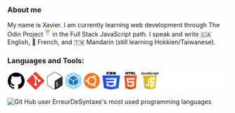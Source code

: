 <h3 align="left">About me</h3>

<p align="left">My name is Xavier. I am currently learning web development through The Odin Project <img src="./img/odin-logo.svg" width="13px" alt="The Odin Project icon"> in the Full Stack JavaScript path. I speak and write 🇨🇦 English, 🏴󠁣󠁡󠁱󠁣󠁿 French, and 🇹🇼 Mandarin (still learning Hokkien/Taiwanese).</p>

<h3 align="left">Languages and Tools:</h3>
<p align="left" style="background: white; border-radius: 3px;"> 
<a href="https://github.com/" rel="noreferrer" target="_blank"><img src="./img/github-logo.svg" alt="GitHub logo" height="40px"></a>
<a href="https://git-scm.com/" rel="noreferrer" target="_blank"><img src="./img/git-logo.svg" alt="Git logo" height="40px"></a>
<a href="https://www.gnu.org/software/bash/" rel="noreferrer" target="_blank"><img src="./img/gnu-bash-logo.svg" alt="Bash logo" height="40px"></a>
<a href="https://webpack.js.org/" rel="noreferrer" target="_blank"><img src="./img/webpack-logo.svg" alt="Webpack logo" height="40px"></a>
<a href="https://ubuntu.com/" rel="noreferrer" target="_blank"><img src="./img/ubuntu-logo.svg" alt="Ubuntu logo" height="40px"></a>
<a href="https://www.w3schools.com/css/" rel="noreferrer" target="_blank"><img src="./img/css3-logo.svg" alt="CSS 3 logo" height="40px" width="40px"></a>
<a href="https://www.w3schools.com/html/" rel="noreferrer" target="_blank"><img src="./img/html5-logo.svg" alt="HTML 5 logo" height="40px" width="40px"></a>
<a href="https://www.w3schools.com/js/" rel="noreferrer" target="_blank"><img src="./img/javascript-logo.svg" alt="JavaScript logo" height="40px" width="40px"></a>
</p>

<p><img align="center" src="https://github-readme-stats.vercel.app/api/top-langs?username=erreurdesyntaxe&show_icons=true&locale=en&layout=compact" alt="Git Hub user ErreurDeSyntaxe's most used programming languages" /></p>